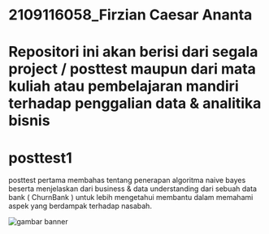 # 2109116058_Firzian Caesar Ananta
# Repositori ini akan berisi dari segala project / posttest maupun dari mata kuliah atau pembelajaran mandiri terhadap penggalian data & analitika bisnis
# posttest1
posttest pertama membahas tentang penerapan algoritma naive bayes beserta menjelaskan dari business & data understanding dari sebuah data bank ( ChurnBank ) untuk lebih mengetahui membantu dalam memahami aspek yang berdampak terhadap nasabah.

<img src="C:/xampp/htdocs/Art-Gallery-Site-Test2/img/about/banner.png?raw=true" alt="gambar banner">

